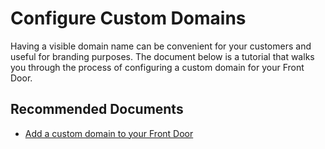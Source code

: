<properties
  pagetitle="Configure Custom Domains&#xD;"
  description="Configure custom domains"
  service="microsoft.afd"
  resource="afd"
  ms.author="jewalte,qixwang"
  selfhelptype="Generic"
  supporttopicids="32788033"
  resourcetags=""
  productpesids="17042"
  cloudenvironments="public,fairfax,usnat,ussec"
  articleid="64aa9162-f7d8-4a88-8fc8-a11725a12169"
  ownershipid="CloudNet_Azurefrontdoor" />
# Configure Custom Domains

Having a visible domain name can be convenient for your customers and useful for branding purposes. The document below is a tutorial that walks you through the process of configuring a custom domain for your Front Door. 

## **Recommended Documents**

* [Add a custom domain to your Front Door](https://docs.microsoft.com/azure/frontdoor/front-door-custom-domain)